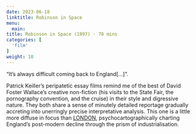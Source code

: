 ```yaml
---
date: 2023-06-18
linktitle: Robinson in Space
menu:
  main:
title: Robinson in Space (1997) - 78 mins
categories: [
  'film'
]
weight: 10
---
```


“It’s always difficult coming back to England[...]”.

Patrick Keiller’s peripatetic essay films remind me of the best of David Foster Wallace’s creative non-fiction (his visits to the State Fair, the pornography convention, and the cruise) in their style and digressive nature. They both share a sense of minutely detailed reportage gradually accreting into unerringly precise interpretative analysis. This one is a little more diffuse in focus than [LONDON](https://reviewsperminute.simonxix.com/posts/london/), psychocartographically charting England’s post-modern decline through the prism of industrialisation. 

